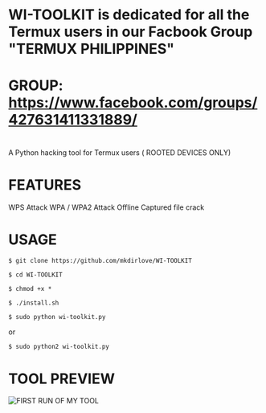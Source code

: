 # WI-TOOLKIT is dedicated for all the Termux users in our Facbook Group "TERMUX PHILIPPINES"
# GROUP: https://www.facebook.com/groups/427631411331889/
#
A Python hacking tool for Termux users ( ROOTED DEVICES ONLY)

# FEATURES

WPS Attack
WPA / WPA2 Attack
Offline Captured file crack

# USAGE

`$ git clone https://github.com/mkdirlove/WI-TOOLKIT`

`$ cd WI-TOOLKIT`

`$ chmod +x *`

`$ ./install.sh`

`$ sudo python wi-toolkit.py`

or

`$ sudo python2 wi-toolkit.py`


# TOOL PREVIEW

![FIRST RUN OF MY TOOL](https://github.com/mkdirlove/WI-TOOLKIT/blob/master/1.png)
